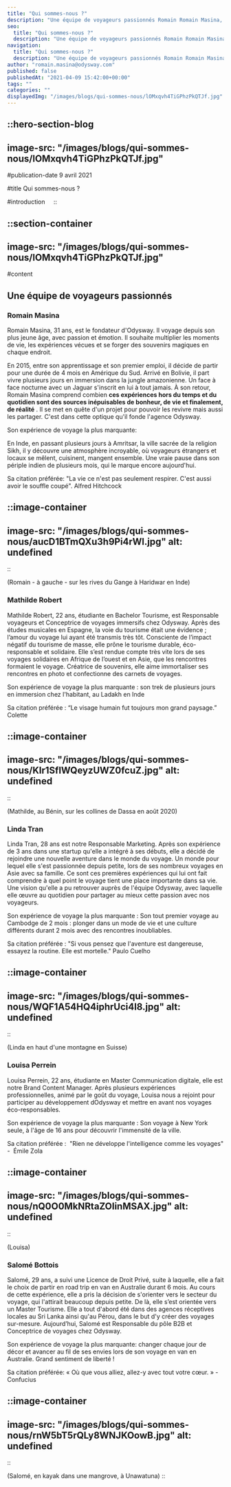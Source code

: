 ```yaml
---
title: "Qui sommes-nous ?"
description: "Une équipe de voyageurs passionnés Romain Romain Masina, 30 ans est le fondateur d'Odysway. Il voyage depuis son plus jeune âge, avec passion et émotion. Il souhaite multiplier les moments de vie, les expériences vécues et se forger des souvenirs magiques en chaque endroit. En 2015, entre son apprentissage et ..."
seo:
  title: "Qui sommes-nous ?"
  description: "Une équipe de voyageurs passionnés Romain Romain Masina, 30 ans est le fondateur d'Odysway. Il voyage depuis son plus jeune âge, avec passio"
navigation:
  title: "Qui sommes-nous ?"
  description: "Une équipe de voyageurs passionnés Romain Romain Masina, 30 ans est le fondateur d'Odysway. Il voyage depuis son plus jeune âge, avec passion et émotion. Il souhaite multiplier les moments de vie, les expériences vécues et se forger des souvenirs magiques en chaque endroit. En 2015, entre son apprentissage et ..."
author: "romain.masina@odysway.com"
published: false
publishedAt: "2021-04-09 15:42:00+00:00"
tags: ""
categories: ""
displayedImg: "/images/blogs/qui-sommes-nous/lOMxqvh4TiGPhzPkQTJf.jpg"
---
```


::hero-section-blog
---
image-src: "/images/blogs/qui-sommes-nous/lOMxqvh4TiGPhzPkQTJf.jpg"
---
#publication-date
9 avril 2021

#title
Qui sommes-nous ?

#introduction
   
::

::section-container
---
image-src: "/images/blogs/qui-sommes-nous/lOMxqvh4TiGPhzPkQTJf.jpg"
---
#content
## Une équipe de voyageurs passionnés 

### Romain Masina

Romain Masina, 31 ans, est le fondateur d'Odysway. Il voyage depuis son plus jeune âge, avec passion et émotion. Il souhaite multiplier les moments de vie, les expériences vécues et se forger des souvenirs magiques en chaque endroit. 

En 2015, entre son apprentissage et son premier emploi, il décide de partir pour une durée de 4 mois en Amérique du Sud. Arrivé en Bolivie, il part vivre plusieurs jours en immersion dans la jungle amazonienne. Un face à face nocturne avec un Jaguar s'inscrit en lui à tout jamais. À son retour, Romain Masina comprend combien **ces expériences hors du temps et du quotidien sont des sources inépuisables de bonheur, de vie et finalement, de réalité** . Il se met en quête d'un projet pour pouvoir les revivre mais aussi les partager. C'est dans cette optique qu'il fonde l'agence Odysway.

Son expérience de voyage la plus marquante: 

En Inde, en passant plusieurs jours à Amritsar, la ville sacrée de la religion Sikh, il y découvre une atmosphère incroyable, où voyageurs étrangers et locaux se mêlent, cuisinent, mangent ensemble. Une vraie pause dans son périple indien de plusieurs mois, qui le marque encore aujourd'hui. 

Sa citation préférée: "La vie ce n'est pas seulement respirer. C'est aussi avoir le souffle coupé". Alfred Hitchcock

::image-container
---
image-src: "/images/blogs/qui-sommes-nous/aucD1BTmQXu3h9Pi4rWl.jpg"
alt: undefined
---
::

(Romain - à gauche - sur les rives du Gange à Haridwar en Inde)

### **Mathilde Robert**

Mathilde Robert, 22 ans, étudiante en Bachelor Tourisme, est Responsable voyageurs et Conceptrice de voyages immersifs chez Odysway. Après des études musicales en Espagne, la voie du tourisme était une évidence ; l’amour du voyage lui ayant été transmis très tôt. Consciente de l’impact négatif du tourisme de masse, elle prône le tourisme durable, éco-responsable et solidaire. Elle s’est rendue compte très vite lors de ses voyages solidaires en Afrique de l’ouest et en Asie, que les rencontres formaient le voyage. Créatrice de souvenirs, elle aime immortaliser ses rencontres en photo et confectionne des carnets de voyages. 

Son expérience de voyage la plus marquante : son trek de plusieurs jours en immersion chez l'habitant, au Ladakh en Inde 

Sa citation préférée : “Le visage humain fut toujours mon grand paysage.” Colette

::image-container
---
image-src: "/images/blogs/qui-sommes-nous/KIr1SfIWQeyzUWZ0fcuZ.jpg"
alt: undefined
---
::

(Mathilde, au Bénin, sur les collines de Dassa en août 2020)

### **Linda Tran**

Linda Tran, 28 ans est notre Responsable Marketing. Après son expérience de 3 ans dans une startup qu'elle a intégré à ses débuts, elle a décidé de rejoindre une nouvelle aventure dans le monde du voyage. Un monde pour lequel elle s'est passionnée depuis petite, lors de ses nombreux voyages en Asie avec sa famille. Ce sont ces premières expériences qui lui ont fait comprendre à quel point le voyage tient une place importante dans sa vie. Une vision qu'elle a pu retrouver auprès de l'équipe Odysway, avec laquelle elle œuvre au quotidien pour partager au mieux cette passion avec nos voyageurs.

Son expérience de voyage la plus marquante : Son tout premier voyage au Cambodge de 2 mois : plonger dans un mode de vie et une culture différents durant 2 mois avec des rencontres inoubliables.

Sa citation préférée : "Si vous pensez que l'aventure est dangereuse, essayez la routine. Elle est mortelle." Paulo Cuelho

::image-container
---
image-src: "/images/blogs/qui-sommes-nous/WQF1A54HQ4iphrUci4I8.jpg"
alt: undefined
---
::

(Linda en haut d'une montagne en Suisse)

### **Louisa Perrein**

Louisa Perrein, 22 ans, étudiante en Master Communication digitale, elle est notre Brand Content Manager. Après plusieurs expériences professionnelles, animé par le goût du voyage, Louisa nous a rejoint pour participer au développement dOdysway et mettre en avant nos voyages éco-responsables.

Son expérience de voyage la plus marquante : Son voyage à New York seule, à l'âge de 16 ans pour découvrir l'immensité de la ville. 

Sa citation préférée :  "Rien ne développe l'intelligence comme les voyages" -  Émile Zola

::image-container
---
image-src: "/images/blogs/qui-sommes-nous/nQ0O0MkNRtaZOIinMSAX.jpg"
alt: undefined
---
::

(Louisa)

### **Salomé Bottois**

Salomé, 29 ans, a suivi une Licence de Droit Privé, suite à laquelle, elle a fait le choix de partir en road trip en van en Australie durant 6 mois. Au cours de cette expérience, elle a pris la décision de s'orienter vers le secteur du voyage, qui l'attirait beaucoup depuis petite. De là, elle s’est orientée vers un Master Tourisme. Elle a tout d'abord été dans des agences réceptives locales au Sri Lanka ainsi qu'au Pérou, dans le but d'y créer des voyages sur-mesure. Aujourd’hui, Salomé est Responsable du pôle B2B et Conceptrice de voyages chez Odysway.

Son expérience de voyage la plus marquante: changer chaque jour de décor et avancer au fil de ses envies lors de son voyage en van en Australie. Grand sentiment de liberté !

Sa citation préférée: « Où que vous alliez, allez-y avec tout votre cœur. » - Confucius

::image-container
---
image-src: "/images/blogs/qui-sommes-nous/rnW5bT5rQLy8WNJKOowB.jpg"
alt: undefined
---
::

(Salomé, en kayak dans une mangrove, à Unawatuna)
::
